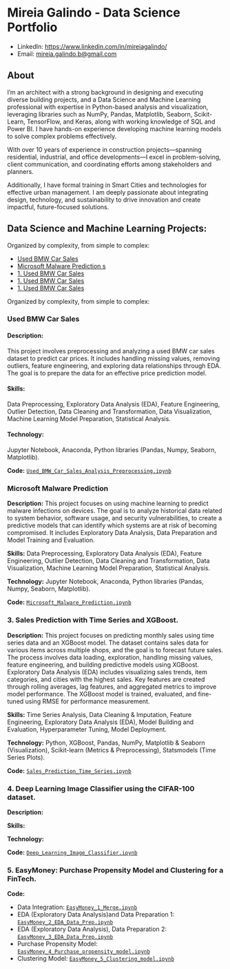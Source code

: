 # Mireia Galindo - Data Science Portfolio
- LinkedIn: https://www.linkedin.com/in/mireiagalindo/
- Email: mireia.galindo.b@gmail.com


## About
I’m an architect with a strong background in designing and executing diverse building projects, and a Data Science and Machine Learning professional with expertise in Python-based analysis and visualization, leveraging libraries such as NumPy, Pandas, Matplotlib, Seaborn, Scikit-Learn, TensorFlow, and Keras, along with working knowledge of SQL and Power BI. I have hands-on experience developing machine learning models to solve complex problems effectively.

With over 10 years of experience in construction projects—spanning residential, industrial, and office developments—I excel in problem-solving, client communication, and coordinating efforts among stakeholders and planners.

Additionally, I have formal training in Smart Cities and technologies for effective urban management. I am deeply passionate about integrating design, technology, and sustainability to drive innovation and create impactful, future-focused solutions.


## Data Science and Machine Learning Projects:

Organized by complexity, from simple to complex: 

- [Used BMW Car Sales](https://github.com/mireiagalindo/Data-Science-Portfolio/blob/main/README.md#used-bmw-car-sales)
- [Microsoft Malware Prediction s](https://github.com/mireiagalindo/Data-Science-Portfolio/blob/main/README.md#Microsoft-Malware-Prediction )
- [1. Used BMW Car Sales](https://github.com/mireiagalindo/Data-Science-Portfolio/blob/main/README.md#1.-Used-BMW-Car-Sales)
- [1. Used BMW Car Sales](https://github.com/mireiagalindo/Data-Science-Portfolio/blob/main/README.md#1.-Used-BMW-Car-Sales)
- [1. Used BMW Car Sales](https://github.com/mireiagalindo/Data-Science-Portfolio/blob/main/README.md#1.-Used-BMW-Car-Sales)

Organized by complexity, from simple to complex: 

### Used BMW Car Sales

#### **Description:** 
This project involves preprocessing and analyzing a used BMW car sales dataset to predict car prices. It includes handling missing values, removing outliers, feature engineering, and exploring data relationships through EDA. The goal is to prepare the data for an effective price prediction model.

#### **Skills:** 
Data Preprocessing, Exploratory Data Analysis (EDA), Feature Engineering, Outlier Detection, Data Cleaning and Transformation, Data Visualization, Machine Learning Model Preparation, Statistical Analysis. 

#### **Technology:** 
Jupyter Notebook, Anaconda, Python libraries (Pandas, Numpy, Seaborn, Matplotlib).

**Code:** [`Used_BMW_Car_Sales_Analysis_Preprocessing.ipynb`](https://github.com/mireiagalindo/portfolio_projects/blob/main/Used_BMW_Car_Sales_Analysis_Preprocessing.ipynb)


### Microsoft Malware Prediction 

**Description:** 
This project focuses on using machine learning to predict malware infections on devices. The goal is to analyze historical data related to system behavior, software usage, and security vulnerabilities, to create a  predictive models that can identify which systems are at risk of becoming compromised. It includes Exploratory Data Analysis, Data Preparation and Model Training and Evaluation. 

**Skills:** Data Preprocessing, Exploratory Data Analysis (EDA), Feature Engineering, Outlier Detection, Data Cleaning and Transformation, Data Visualization, Machine Learning Model Preparation, Statistical Analysis.

**Technology:** 
Jupyter Notebook, Anaconda, Python libraries (Pandas, Numpy, Seaborn, Matplotlib).

**Code:** [`Microsoft_Malware_Prediction.ipynb`](https://github.com/mireiagalindo/portfolio_projects/blob/main/Microsoft_Malware_Prediction.ipynb)


### 3. Sales Prediction with Time Series and XGBoost. 

**Description:** 
This project focuses on predicting monthly sales using time series data and an XGBoost model. The dataset contains sales data for various items across multiple shops, and the goal is to forecast future sales. The process involves data loading, exploration, handling missing values, feature engineering, and building predictive models using XGBoost. Exploratory Data Analysis (EDA) includes visualizing sales trends, item categories, and cities with the highest sales. Key features are created through rolling averages, lag features, and aggregated metrics to improve model performance. The XGBoost model is trained, evaluated, and fine-tuned using RMSE for performance measurement.

**Skills:**
Time Series Analysis, Data Cleaning & Imputation, Feature Engineering, Exploratory Data Analysis (EDA), Model Building and Evaluation, Hyperparameter Tuning, Model Deployment. 

**Technology:**
Python, XGBoost, Pandas, NumPy, Matplotlib & Seaborn (Visualization), Scikit-learn (Metrics & Preprocessing), Statsmodels (Time Series Plots). 

**Code:** [`Sales_Prediction_Time_Series.ipynb`](https://github.com/mireiagalindo/portfolio_projects/blob/main/Sales_Prediction_Time_Series.ipynb)


### 4. Deep Learning Image Classifier using the CIFAR-100 dataset. 

**Description:**


**Skills:**



**Technology:**


**Code:** [`Deep_Learning_Image_Classifier.ipynb`](https://github.com/mireiagalindo/portfolio_projects/blob/main/Deep_Learning_Image_Classifier.ipynb)


### 5. EasyMoney: Purchase Propensity Model and Clustering for a FinTech. 
**Code:** 
- Data Integration: [`EasyMoney_1_Merge.ipynb`](https://github.com/mireiagalindo/portfolio_projects/blob/main/EasyMoney_1_Merge.ipynb)
- EDA (Exploratory Data Analysis)and Data Preparation 1: [`EasyMoney_2_EDA_Data_Prep.ipynb`](https://github.com/mireiagalindo/portfolio_projects/blob/main/EasyMoney_2_EDA_Data_Prep.ipynb)
- EDA (Exploratory Data Analysis), Data Preparation 2: [`EasyMoney_3_EDA_Data_Prep.ipynb`](https://github.com/mireiagalindo/portfolio_projects/blob/main/EasyMoney_3_EDA_Data_Prep.ipynb)
- Purchase Propensity Model: [`EasyMoney_4_Purchase_propensity_model.ipynb`](https://github.com/mireiagalindo/portfolio_projects/blob/main/EasyMoney_4_Purchase_propensity_model.ipynb)
- Clustering Model: [`EasyMoney_5_Clustering_model.ipynb`](https://github.com/mireiagalindo/portfolio_projects/blob/main/EasyMoney_5_Clustering_model.ipynb)

